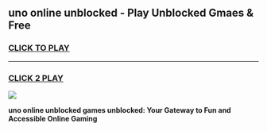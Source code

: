 
## uno online unblocked - Play Unblocked Gmaes & Free
<h3>
<a href="https://news.freeplayer.one?title=uno_online_unblocked&ref=16F">CLICK TO PLAY</a></h3>
<hr>

<h3>
<a href="https://news.freeplayer.one?title=uno_online_unblocked&ref=16F">CLICK 2 PLAY</a>
  
</h3>

<a href="https://news.freeplayer.one?title=uno_online_unblocked&ref=16F/"><img src="https://clearcache.store/games.png"></a>


**uno online unblocked games unblocked: Your Gateway to Fun and Accessible Online Gaming**
